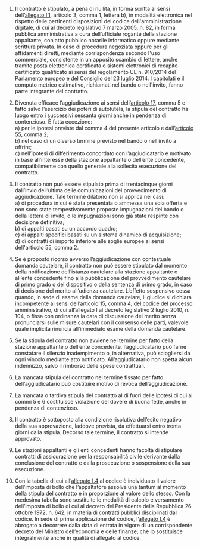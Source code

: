 1. Il contratto è stipulato, a pena di nullità, in forma scritta ai sensi dell’[allegato I.1](/section/attachment-1-1/1), articolo 3, comma 1, lettera b), in modalità elettronica nel rispetto delle pertinenti disposizioni del codice dell'amministrazione digitale, di cui al decreto legislativo 7 marzo 2005, n. 82,  in forma pubblica amministrativa a cura dell’ufficiale rogante della stazione appaltante, con atto pubblico notarile informatico oppure mediante scrittura privata. In caso di procedura negoziata oppure per gli affidamenti diretti, mediante corrispondenza secondo l'uso commerciale, consistente in un apposito scambio di lettere, anche tramite posta elettronica certificata o sistemi elettronici di recapito certificato qualificato ai sensi del regolamento UE n. 910/2014 del Parlamento europeo e del Consiglio del 23 luglio 2014. I capitolati e il computo metrico estimativo, richiamati nel bando o nell'invito, fanno parte integrante del contratto.

2. Divenuta efficace l’aggiudicazione ai sensi dell’[articolo 17](/articolo-17/1), comma 5 e fatto salvo l’esercizio dei poteri di autotutela, la stipula del contratto ha luogo entro i successivi sessanta giorni anche in pendenza di contenzioso. 
È fatta eccezione: <br>a) per le ipotesi previste dal comma 4 del presente articolo e dall’[articolo 55](/articolo-55/1), comma 2;<br>b) nel caso di un diverso termine previsto nel bando o nell’invito a offrire;<br>c) nell’ipotesi di differimento concordato con l’aggiudicatario e motivato in base all’interesse della stazione appaltante o dell’ente concedente, compatibilmente con quello generale alla sollecita esecuzione del contratto.

3. Il contratto non può essere stipulato prima di trentacinque giorni dall’invio dell’ultima delle comunicazioni del provvedimento di aggiudicazione. Tale termine dilatorio non si applica nei casi:<br>a) di procedura in cui è stata presentata o ammessa una sola offerta e non sono state tempestivamente proposte impugnazioni del bando o della lettera di invito, o le impugnazioni sono già state respinte con decisione definitiva;<br>b) di appalti basati su un accordo quadro;<br>c) di appalti specifici basati su un sistema dinamico di acquisizione;<br>d) di contratti di importo inferiore alle soglie europee ai sensi dell'articolo 55, comma 2. 

4. Se è proposto ricorso avverso l’aggiudicazione con contestuale domanda cautelare, il contratto non può essere stipulato dal momento della notificazione dell’istanza cautelare alla stazione appaltante o all’ente concedente fino alla pubblicazione del provvedimento cautelare di primo grado o del dispositivo o della sentenza di primo grado, in caso di decisione del merito all’udienza cautelare. L’effetto sospensivo cessa quando, in sede di esame della domanda cautelare, il giudice si dichiara incompetente ai sensi dell’articolo 15, comma 4, del codice del processo amministrativo, di cui all’allegato I al decreto legislativo 2 luglio 2010, n. 104, o fissa con ordinanza la data di discussione del merito senza pronunciarsi sulle misure cautelari con il consenso delle parti, valevole quale implicita rinuncia all’immediato esame della domanda cautelare.

5. Se la stipula del contratto non avviene nel termine per fatto della stazione appaltante o dell’ente concedente, l’aggiudicatario può farne constatare il silenzio inadempimento o, in alternativa, può sciogliersi da ogni vincolo mediante atto notificato. All’aggiudicatario non spetta alcun indennizzo, salvo il rimborso delle spese contrattuali. 

6. La mancata stipula del contratto nel termine fissato per fatto dell’aggiudicatario può costituire motivo di revoca dell’aggiudicazione.

7. La mancata o tardiva stipula del contratto al di fuori delle ipotesi di cui ai commi 5 e 6 costituisce violazione del dovere di buona fede, anche in pendenza di contenzioso.

8. Il contratto è sottoposto alla condizione risolutiva dell’esito negativo della sua approvazione, laddove prevista, da effettuarsi entro trenta giorni dalla stipula. Decorso tale termine, il contratto si intende approvato.

9. Le stazioni appaltanti e gli enti concedenti hanno facoltà di stipulare contratti di assicurazione per la responsabilità civile derivante dalla conclusione del contratto e dalla prosecuzione o sospensione della sua esecuzione.
 
10. Con la tabella di cui all’[allegato I.4](/section/attachment-1-4/1) al codice è individuato il valore dell’imposta di bollo che l’appaltatore assolve una tantum al momento della stipula del contratto e in proporzione al valore dello stesso. Con la medesima tabella sono sostituite le modalità di calcolo e versamento dell’imposta di bollo di cui al decreto del Presidente della Repubblica 26 ottobre 1972, n. 642, in materia di contratti pubblici disciplinati dal codice. In sede di prima applicazione del codice, l’[allegato I.4](/section/attachment-1-4/1) è abrogato a decorrere dalla data di entrata in vigore di un corrispondente decreto del Ministro dell’economia e delle finanze, che lo sostituisce integralmente anche in qualità di allegato al codice. 